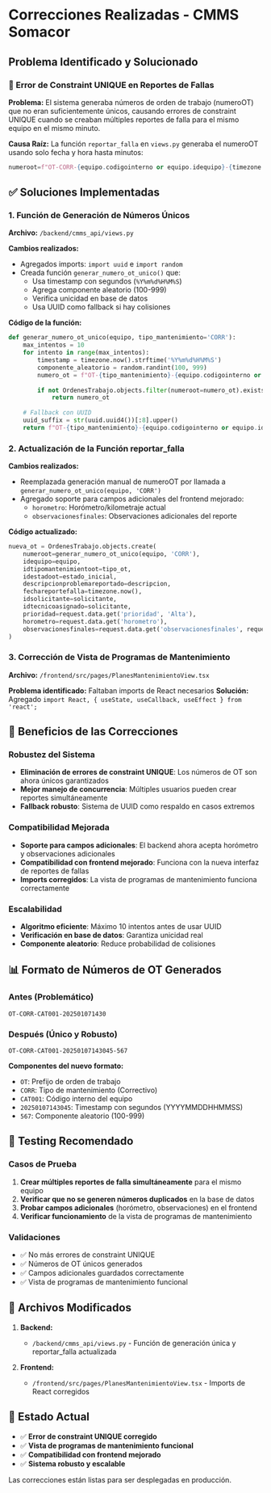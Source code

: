 # Correcciones Realizadas - CMMS Somacor

## Problema Identificado y Solucionado

### 🔴 Error de Constraint UNIQUE en Reportes de Fallas

**Problema:** El sistema generaba números de orden de trabajo (numeroOT) que no eran suficientemente únicos, causando errores de constraint UNIQUE cuando se creaban múltiples reportes de falla para el mismo equipo en el mismo minuto.

**Causa Raíz:** La función `reportar_falla` en `views.py` generaba el numeroOT usando solo fecha y hora hasta minutos:
```python
numeroot=f"OT-CORR-{equipo.codigointerno or equipo.idequipo}-{timezone.now().strftime('%Y%m%d%H%M')}"
```

## ✅ Soluciones Implementadas

### 1. Función de Generación de Números Únicos

**Archivo:** `/backend/cmms_api/views.py`

**Cambios realizados:**
- Agregados imports: `import uuid` e `import random`
- Creada función `generar_numero_ot_unico()` que:
  - Usa timestamp con segundos (`%Y%m%d%H%M%S`)
  - Agrega componente aleatorio (100-999)
  - Verifica unicidad en base de datos
  - Usa UUID como fallback si hay colisiones

**Código de la función:**
```python
def generar_numero_ot_unico(equipo, tipo_mantenimiento='CORR'):
    max_intentos = 10
    for intento in range(max_intentos):
        timestamp = timezone.now().strftime('%Y%m%d%H%M%S')
        componente_aleatorio = random.randint(100, 999)
        numero_ot = f"OT-{tipo_mantenimiento}-{equipo.codigointerno or equipo.idequipo}-{timestamp}-{componente_aleatorio}"
        
        if not OrdenesTrabajo.objects.filter(numeroot=numero_ot).exists():
            return numero_ot
    
    # Fallback con UUID
    uuid_suffix = str(uuid.uuid4())[:8].upper()
    return f"OT-{tipo_mantenimiento}-{equipo.codigointerno or equipo.idequipo}-{timezone.now().strftime('%Y%m%d%H%M%S')}-{uuid_suffix}"
```

### 2. Actualización de la Función reportar_falla

**Cambios realizados:**
- Reemplazada generación manual de numeroOT por llamada a `generar_numero_ot_unico(equipo, 'CORR')`
- Agregado soporte para campos adicionales del frontend mejorado:
  - `horometro`: Horómetro/kilometraje actual
  - `observacionesfinales`: Observaciones adicionales del reporte

**Código actualizado:**
```python
nueva_ot = OrdenesTrabajo.objects.create(
    numeroot=generar_numero_ot_unico(equipo, 'CORR'),
    idequipo=equipo,
    idtipomantenimientoot=tipo_ot,
    idestadoot=estado_inicial,
    descripcionproblemareportado=descripcion,
    fechareportefalla=timezone.now(),
    idsolicitante=solicitante,
    idtecnicoasignado=solicitante,
    prioridad=request.data.get('prioridad', 'Alta'),
    horometro=request.data.get('horometro'),
    observacionesfinales=request.data.get('observacionesfinales', request.data.get('observacionesadicionales'))
)
```

### 3. Corrección de Vista de Programas de Mantenimiento

**Archivo:** `/frontend/src/pages/PlanesMantenimientoView.tsx`

**Problema identificado:** Faltaban imports de React necesarios
**Solución:** Agregado `import React, { useState, useCallback, useEffect } from 'react';`

## 🔧 Beneficios de las Correcciones

### Robustez del Sistema
- **Eliminación de errores de constraint UNIQUE**: Los números de OT son ahora únicos garantizados
- **Mejor manejo de concurrencia**: Múltiples usuarios pueden crear reportes simultáneamente
- **Fallback robusto**: Sistema de UUID como respaldo en casos extremos

### Compatibilidad Mejorada
- **Soporte para campos adicionales**: El backend ahora acepta horómetro y observaciones adicionales
- **Compatibilidad con frontend mejorado**: Funciona con la nueva interfaz de reportes de fallas
- **Imports corregidos**: La vista de programas de mantenimiento funciona correctamente

### Escalabilidad
- **Algoritmo eficiente**: Máximo 10 intentos antes de usar UUID
- **Verificación en base de datos**: Garantiza unicidad real
- **Componente aleatorio**: Reduce probabilidad de colisiones

## 📊 Formato de Números de OT Generados

### Antes (Problemático)
```
OT-CORR-CAT001-202501071430
```

### Después (Único y Robusto)
```
OT-CORR-CAT001-20250107143045-567
```

**Componentes del nuevo formato:**
- `OT`: Prefijo de orden de trabajo
- `CORR`: Tipo de mantenimiento (Correctivo)
- `CAT001`: Código interno del equipo
- `20250107143045`: Timestamp con segundos (YYYYMMDDHHMMSS)
- `567`: Componente aleatorio (100-999)

## 🧪 Testing Recomendado

### Casos de Prueba
1. **Crear múltiples reportes de falla simultáneamente** para el mismo equipo
2. **Verificar que no se generen números duplicados** en la base de datos
3. **Probar campos adicionales** (horómetro, observaciones) en el frontend
4. **Verificar funcionamiento** de la vista de programas de mantenimiento

### Validaciones
- ✅ No más errores de constraint UNIQUE
- ✅ Números de OT únicos generados
- ✅ Campos adicionales guardados correctamente
- ✅ Vista de programas de mantenimiento funcional

## 📝 Archivos Modificados

1. **Backend:**
   - `/backend/cmms_api/views.py` - Función de generación única y reportar_falla actualizada

2. **Frontend:**
   - `/frontend/src/pages/PlanesMantenimientoView.tsx` - Imports de React corregidos

## 🚀 Estado Actual

- ✅ **Error de constraint UNIQUE corregido**
- ✅ **Vista de programas de mantenimiento funcional**
- ✅ **Compatibilidad con frontend mejorado**
- ✅ **Sistema robusto y escalable**

Las correcciones están listas para ser desplegadas en producción.

